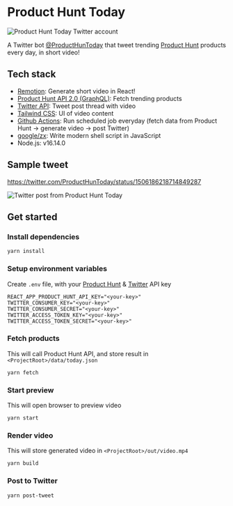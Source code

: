 # Product Hunt Today

<img alt="Product Hunt Today Twitter account" src="https://user-images.githubusercontent.com/8737381/159538213-f5763a39-e12e-4613-af9d-674ab0ce83f0.png">

A Twitter bot [@ProductHunToday](https://twitter.com/ProductHunToday) that tweet trending [Product Hunt](https://www.producthunt.com/) products every day, in short video!

## Tech stack

- [Remotion](https://www.remotion.dev/): Generate short video in React!
- [Product Hunt API 2.0 (GraphQL)](https://api.producthunt.com/v2/docs): Fetch trending products
- [Twitter API](https://developer.twitter.com/en/docs/twitter-api): Tweet post thread with video
- [Tailwind CSS](https://tailwindcss.com/): UI of video content
- [Github Actions](https://github.com/features/actions): Run scheduled job everyday (fetch data from Product Hunt -> generate video -> post Twitter)
- [google/zx](https://github.com/google/zx): Write modern shell script in JavaScript
- Node.js: v16.14.0

## Sample tweet

https://twitter.com/ProductHunToday/status/1506186218714849287

<img alt="Twitter post from Product Hunt Today" src="https://user-images.githubusercontent.com/8737381/159538226-27f92c63-b072-4dde-a1f9-865d7df3b8e8.png">

## Get started

### Install dependencies

```console
yarn install
```

### Setup environment variables

Create `.env` file, with your [Product Hunt](https://api.producthunt.com/v2/docs) & [Twitter](https://developer.twitter.com/en/docs/twitter-api) API key

```env
REACT_APP_PRODUCT_HUNT_API_KEY="<your-key>"
TWITTER_CONSUMER_KEY="<your-key>"
TWITTER_CONSUMER_SECRET="<your-key>"
TWITTER_ACCESS_TOKEN_KEY="<your-key>"
TWITTER_ACCESS_TOKEN_SECRET="<your-key>"
```

### Fetch products

This will call Product Hunt API, and store result in `<ProjectRoot>/data/today.json`

```console
yarn fetch
```

### Start preview

This will open browser to preview video

```console
yarn start
```

### Render video

This will store generated video in `<ProjectRoot>/out/video.mp4`

```console
yarn build
```

### Post to Twitter

```console
yarn post-tweet
```
